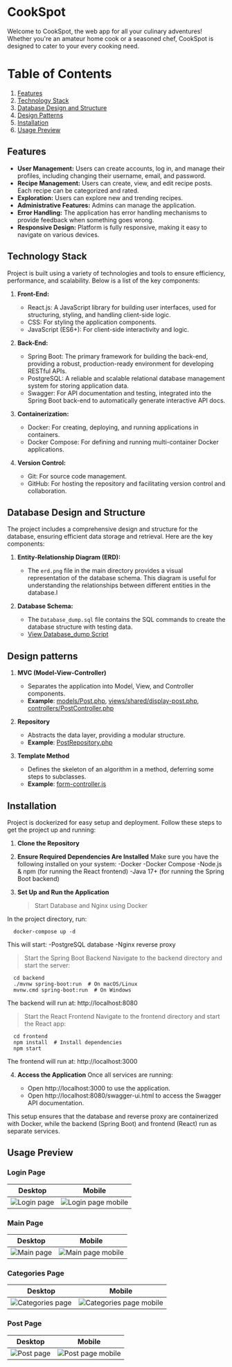# CookSpot

Welcome to CookSpot, the web app for all your culinary adventures! Whether you're an amateur home cook or a seasoned chef, CookSpot is designed to cater to your every cooking need.

# Table of Contents

1. [Features](#features)
2. [Technology Stack](#technology-stack)
3. [Database Design and Structure](#database-design-and-structure)
4. [Design Patterns](#design-patterns)
5. [Installation](#installation)
6. [Usage Preview](#usage-preview)


## Features

- **User Management:** Users can create accounts, log in, and manage their profiles, including changing their username, email, and password.
- **Recipe Management:** Users can create, view, and edit recipe posts. Each recipe can be categorized and rated.
- **Exploration:** Users can explore new and trending recipes.
- **Administrative Features:** Admins can manage the application.
- **Error Handling:** The application has error handling mechanisms to provide feedback when something goes wrong.
- **Responsive Design:** Platform is fully responsive, making it easy to navigate on various devices.


## Technology Stack

Project is built using a variety of technologies and tools to ensure efficiency, performance, and scalability. Below is a list of the key components:

1. **Front-End:**
   - React.js: A JavaScript library for building user interfaces, used for structuring, styling, and handling client-side logic.
   - CSS: For styling the application components.
   - JavaScript (ES6+): For client-side interactivity and logic.

2. **Back-End:**
   - Spring Boot: The primary framework for building the back-end, providing a robust, production-ready environment for developing RESTful APIs.
   - PostgreSQL: A reliable and scalable relational database management system for storing application data.
   - Swagger: For API documentation and testing, integrated into the Spring Boot back-end to automatically generate interactive API docs.

3. **Containerization:**
   - Docker: For creating, deploying, and running applications in containers.
   - Docker Compose: For defining and running multi-container Docker applications.

4. **Version Control:**
   - Git: For source code management.
   - GitHub: For hosting the repository and facilitating version control and collaboration.


## Database Design and Structure

The project includes a comprehensive design and structure for the database, ensuring efficient data storage and retrieval. Here are the key components:

1. **Entity-Relationship Diagram (ERD):**
   - The `erd.png` file in the main directory provides a visual representation of the database schema. This diagram is useful for understanding the relationships between different entities in the database.l

2. **Database Schema:**
   - The `Database_dump.sql` file contains the SQL commands to create the database structure with testing data.
   - [View Database_dump Script](./Database_dump.sql)
     

## Design patterns

1. **MVC (Model-View-Controller)**
   - Separates the application into Model, View, and Controller components.
   - **Example**: [models/Post.php](.src/models/Post.php), [views/shared/display-post.php](./public/views/shared/display-post.php), [controllers/PostController.php](src/controllers/PostController.php)
2. **Repository**
   - Abstracts the data layer, providing a modular structure.
   - **Example**: [PostRepository.php](./src/repository/PostRepository.php)

3. **Template Method**
   - Defines the skeleton of an algorithm in a method, deferring some steps to subclasses.
   - **Example**: [form-controller.js](./public/js/search.js.#L32)
   

## Installation

Project is dockerized for easy setup and deployment. Follow these steps to get the project up and running:

1. **Clone the Repository**
2. **Ensure Required Dependencies Are Installed**
Make sure you have the following installed on your system:
    -Docker
    -Docker Compose
    -Node.js & npm (for running the React frontend)
    -Java 17+ (for running the Spring Boot backend)
3. **Set Up and Run the Application**
   
   >Start Database and Nginx using Docker

In the project directory, run:

      docker-compose up -d

This will start:
   -PostgreSQL database
   -Nginx reverse proxy
> Start the Spring Boot Backend
   Navigate to the backend directory and start the server:

      cd backend
      ./mvnw spring-boot:run  # On macOS/Linux
      mvnw.cmd spring-boot:run  # On Windows

The backend will run at: http://localhost:8080

   
> Start the React Frontend
Navigate to the frontend directory and start the React app:

      cd frontend
      npm install  # Install dependencies
      npm start

The frontend will run at: http://localhost:3000
   
4. **Access the Application**
   Once all services are running:

    - Open http://localhost:3000 to use the application.
    - Open http://localhost:8080/swagger-ui.html to access the Swagger API documentation.

This setup ensures that the database and reverse proxy are containerized with Docker, while the backend (Spring Boot) and frontend (React) run as separate services.

## Usage Preview
### Login Page

Desktop | Mobile
:-------------------------:|:-------------------------:
![Login page](screenshots/login2.png)  |  ![Login page mobile](screenshots/login1.png)



### Main Page

Desktop | Mobile
:-------------------------:|:-------------------------:
![Main page](screenshots/mainpage2.png)  |  ![Main page mobile](screenshots/mainpage1.png)



### Categories Page

Desktop | Mobile
:-------------------------:|:-------------------------:
![Categories page](screenshots/categories2.png)  |  ![Categories page mobile](screenshots/categories1.png)




### Post Page

Desktop | Mobile
:-------------------------:|:-------------------------:
![Post page](screenshots/post-page2.png)  |  ![Post page mobile](screenshots/post-page1.png)




